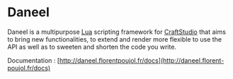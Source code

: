 [craftstudio]: http://craftstud.io

# Daneel

Daneel is a multipurpose [Lua](http://www.lua.org) scripting framework for [CraftStudio][] that aims to bring new functionalities, to extend and render more flexible to use the API as well as to sweeten and shorten the code you write.

Documentation : [http://daneel.florentpoujol.fr/docs](http://daneel.florent-poujol.fr/docs)  
